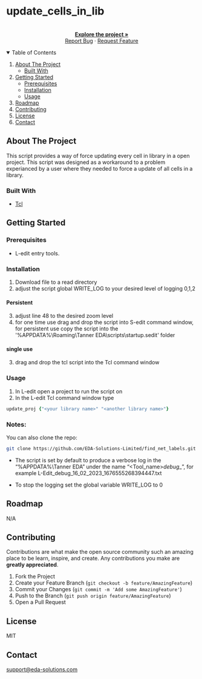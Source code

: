 # update_cells_in_lib

<!-- PROJECT LOGO -->
<p align="center">
  <br />
  <a href="https://github.com/EDA-Solutions-Limited/update_cells_in_lib"><strong>Explore the project »</strong></a>
  <br />
  <a href="https://github.com/EDA-Solutions-Limited/update_cells_in_lib/issues">Report Bug</a>
  ·
  <a href="https://github.com/EDA-Solutions-Limited/update_cells_in_lib/issues">Request Feature</a>
</p>

<!-- TABLE OF CONTENTS -->
<details open="open">
  <summary>Table of Contents</summary>
  <ol>
    <li>
      <a href="#about-the-project">About The Project</a>
      <ul>
        <li><a href="#built-with">Built With</a></li>
      </ul>
    </li>
    <li>
      <a href="#getting-started">Getting Started</a>
      <ul>
        <li><a href="#prerequisites">Prerequisites</a></li>
        <li><a href="#installation">Installation</a></li>
        <li><a href="#usage">Usage</a></li>
      </ul>
    </li>
    <li><a href="#roadmap">Roadmap</a></li>
    <li><a href="#contributing">Contributing</a></li>
    <li><a href="#license">License</a></li>
    <li><a href="#contact">Contact</a></li>
  </ol>
</details>


<!-- ABOUT THE PROJECT -->
## About The Project



This script provides a way of force updating every cell in library in a open project. This script was designed as a workaround to a problem experianced by a user where they needed to force a update of all cells in a library.

### Built With

* [Tcl](https://www.tcl.tk/about/language.html)


<!-- GETTING STARTED -->
## Getting Started

### Prerequisites

- L-edit entry tools.

### Installation

1. Download file to a read directory
2. adjust the script global WRITE_LOG to your desired level of logging 0,1,2


#### Persistent
3. adjust line 48 to the desired zoom level
4. for one time use drag and drop the script into S-edit command window, for persistent use copy the script into the '%APPDATA%\Roaming\Tanner EDA\scripts\startup.sedit' folder

#### single use

3. drag and drop the tcl script into the Tcl command window

### Usage

1. In L-edit open a project to run the script on
2. In the L-edit Tcl command window type 
```tcl
update_proj {"<your library name>" "<another library name>"}
 ```

### Notes:
You can also clone the repo:
```sh
git clone https://github.com/EDA-Solutions-Limited/find_net_labels.git
  ```

- The script is set by default to produce a verbose log in the “%APPDATA%\Tanner EDA” under the name “<Tool_name>_debug_<data>_<linux time>”, for example L-Edit_debug_16_02_2023_1676555268394447.txt

- To stop the logging set the global variable WRITE_LOG to 0

<!-- ROADMAP -->
## Roadmap

N/A

<!-- CONTRIBUTING -->
## Contributing

Contributions are what make the open source community such an amazing place to be learn, inspire, and create. Any contributions you make are **greatly appreciated**.

1. Fork the Project
2. Create your Feature Branch (`git checkout -b feature/AmazingFeature`)
3. Commit your Changes (`git commit -m 'Add some AmazingFeature'`)
4. Push to the Branch (`git push origin feature/AmazingFeature`)
5. Open a Pull Request


<!-- LICENSE -->
## License
MIT

<!-- CONTACT -->
## Contact
support@eda-solutions.com
